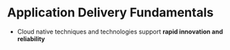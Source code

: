 # Application Delivery Fundamentals

- Cloud native techniques and technologies support **rapid innovation and reliability**